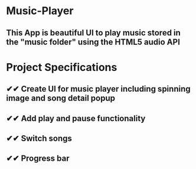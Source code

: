 # Music-Player
## This App is beautiful UI to play music stored in the "music folder" using the HTML5 audio API

# Project Specifications


##  ✔✔ Create UI for music player including spinning image and song detail popup
##  ✔✔ Add play and pause functionality
##  ✔✔ Switch songs
##  ✔✔ Progress bar
